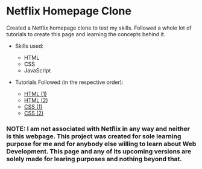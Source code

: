 # Netflix Homepage Clone

Created a Netflix homepage clone to test my skills. Followed a whole lot of tutorials to create this page and learning the concepts behind it.

* Skills used: 
    * HTML
    * CSS
    * JavaScript
    
    
* Tutorials Followed (in the respective order):
    * [HTML (1)](https://www.youtube.com/watch?v=pQN-pnXPaVg&ab_channel=freeCodeCamp.org)
    * [HTML (2)](https://www.youtube.com/watch?v=UB1O30fR-EE&ab_channel=TraversyMedia)
    * [CSS (1)](https://youtu.be/yfoY53QXEnI)
    * [CSS (2)](https://youtu.be/1PnVor36_40)
    
    
    
    
### NOTE: I am not associated with Netflix in any way and neither is this webpage. This project was created for sole learning purpose for me and for anybody else willing to learn about Web Development. This page and any of its upcoming versions are solely made for learing purposes and nothing beyond that.
